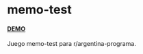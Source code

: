 # memo-test
#### [DEMO](https://memo-test-simpsons.netlify.app/)
Juego memo-test para r/argentina-programa.
